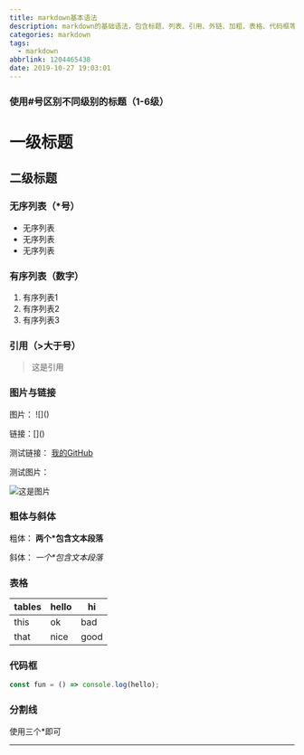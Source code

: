 ```yaml
---
title: markdown基本语法
description: markdown的基础语法，包含标题、列表、引用、外链、加粗、表格、代码框等
categories: markdown
tags:
  - markdown
abbrlink: 1204465438
date: 2019-10-27 19:03:01
---
```


### 使用#号区别不同级别的标题（1-6级）　

# 一级标题
## 二级标题

### 无序列表（*号）

* 无序列表
* 无序列表
* 无序列表

### 有序列表（数字）

1. 有序列表1
2. 有序列表2
3. 有序列表3

### 引用（>大于号）
> 这是引用

### 图片与链接

图片： \!\[\]\(\)

链接：\[\]\(\)

测试链接： [我的GitHub](https://github.com/monkeycf)

测试图片：

![这是图片](https://avatars1.githubusercontent.com/u/41945134?s=460&v=4)


### 粗体与斜体

粗体：   **两个\*包含文本段落**

斜体：   *一个\*包含文本段落*


### 表格

| tables | hello | hi|
|-|-|-|
|this| ok | bad|
|that | nice | good|


### 代码框
```javascript
const fun = () => console.log(hello);
```

### 分割线
使用三个\*即可

***
